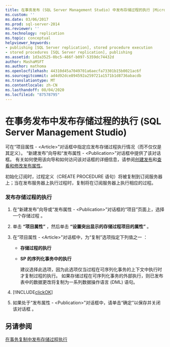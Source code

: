 ```yaml
---
title: 在事务发布 (SQL Server Management Studio) 中发布存储过程的执行 |Microsoft Docs
ms.custom: ''
ms.date: 03/06/2017
ms.prod: sql-server-2014
ms.reviewer: ''
ms.technology: replication
ms.topic: conceptual
helpviewer_keywords:
- publishing [SQL Server replication], stored procedure execution
- stored procedures [SQL Server replication], publishing
ms.assetid: 1d3a3525-0bc5-466f-b097-5359dc74432d
author: MashaMSFT
ms.author: mathoma
ms.openlocfilehash: 44310d45a7049701a6aecfa73301b15b0021ac6f
ms.sourcegitcommit: ad4d92dce894592a259721a1571b1d8736abacdb
ms.translationtype: MT
ms.contentlocale: zh-CN
ms.lasthandoff: 08/04/2020
ms.locfileid: "87578795"
---
```

# <a name="publish-the-execution-of-a-stored-procedure-in-a-transactional-publication-sql-server-management-studio"></a>在事务发布中发布存储过程的执行 (SQL Server Management Studio)
  可在“项目属性 - \<Article>”对话框中指定应发布存储过程执行情况（而不仅仅是其定义）。 “新建发布”向导和“发布属性 - \<Publication>”对话框中提供了该对话框。 有关如何使用该向导和如何访问该对话框的详细信息，请参阅[创建发布](create-a-publication.md)和[查看和修改发布属性](view-and-modify-publication-properties.md)。  
  
 初始化订阅时，过程定义（CREATE PROCEDURE 语句）将被复制到订阅服务器上；当在发布服务器上执行过程时，复制将在订阅服务器上执行相应的过程。  
  
### <a name="to-publish-the-execution-of-a-stored-procedure"></a>发布存储过程的执行  
  
1.  在“新建发布”向导或“发布属性 - \<Publication>”对话框的“项目”页面上，选择一个存储过程 。  
  
2.  单击 **“项目属性”** ，然后单击 **“设置突出显示的存储过程项目的属性”** 。  
  
3.  在“项目属性 - \<Article>”对话框中，为“复制”选项指定下列值之一 ：  
  
    -   **存储过程的执行**  
  
    -   **SP 的序列化事务中的执行**  
  
         建议选择此选项，因为此选项仅当过程在可序列化事务的上下文中执行时才复制过程的执行。 如果存储过程在可序列化事务的外部执行，则已发布表中的数据更改将复制为一系列数据操作语言 (DML) 语句。  
  
4.  [!INCLUDE[clickOK](../../../includes/clickok-md.md)]  
  
5.  如果处于“发布属性 - \<Publication>”对话框中，请单击“确定”以保存并关闭该对话框 。  
  
## <a name="see-also"></a>另请参阅  
 [在事务复制中发布存储过程执行](../transactional/publishing-stored-procedure-execution-in-transactional-replication.md)  
  
  
